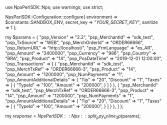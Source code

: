 use NpsPerlSDK::Nps;
use warnings;
use strict;

NpsPerlSDK::Configuration::configure( 
    environment => $constants::SANDBOX_ENV,
    secret_key => "_YOUR_SECRET_KEY_",
    sanitize => 1 
    );

my $params = {
    "psp_Version" => "2.2",
    "psp_MerchantId" => "sdk_test",
    "psp_TxSource" => "WEB",
    "psp_MerchOrderId" => "ORDER66666",
    "psp_ReturnURL" => "http://localhost/",
    "psp_FrmLanguage" => "es_AR",
    "psp_Amount" => "2400000",
    "psp_Currency" => "986",
    "psp_Country" => "BRA",
    "psp_Product" => "14",
    "psp_PosDateTime" => "2019-12-01 12:00:00",
    "psp_Transactions" => [
        {
            "psp_MerchantId" => "sdk_test",
            "psp_MerchTxRef" => "ORDER66666-3",
            "psp_Product" => "14",
            "psp_Amount" => "1200000",
            "psp_NumPayments" => "1",
            "psp_AmountAdditionalDetails" => {
                "Tip" => "20",
                "Discount" => "1",
                "Taxes" => [
                    {
                        "TypeId" => "100",
                        "Amount" => "200000",
                    }
                ]
                    }
        },
        {
            "psp_MerchantId" => "sdk_test",
            "psp_MerchTxRef" => "ORDER66666-3",
            "psp_Product" => "14",
            "psp_Amount" => "1200000",
            "psp_NumPayments" => "1",
            "psp_AmountAdditionalDetails" => {
                "Tip" => "20",
                "Discount" => "1",
                "Taxes" => [
                    {
                        "TypeId" => "100",
                        "Amount" => "200000",
                    }
                ]
                    }
        },
    ]
};

my $response = NpsPerlSDK::Nps::split_pay_online_3p($params);